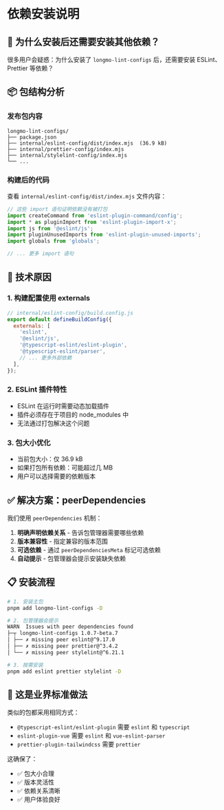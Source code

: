 # 依赖安装说明

## 🤔 为什么安装后还需要安装其他依赖？

很多用户会疑惑：为什么安装了 `longmo-lint-configs` 后，还需要安装 ESLint、Prettier 等依赖？

## 📦 包结构分析

### 发布包内容

```
longmo-lint-configs/
├── package.json
├── internal/eslint-config/dist/index.mjs  (36.9 kB)
├── internal/prettier-config/index.mjs
├── internal/stylelint-config/index.mjs
└── ...
```

### 构建后的代码

查看 `internal/eslint-config/dist/index.mjs` 文件内容：

```javascript
// 这些 import 语句证明依赖没有被打包
import createCommand from 'eslint-plugin-command/config';
import * as pluginImport from 'eslint-plugin-import-x';
import js from '@eslint/js';
import pluginUnusedImports from 'eslint-plugin-unused-imports';
import globals from 'globals';

// ... 更多 import 语句
```

## 🔧 技术原因

### 1. 构建配置使用 externals

```javascript
// internal/eslint-config/build.config.js
export default defineBuildConfig({
  externals: [
    'eslint',
    '@eslint/js',
    '@typescript-eslint/eslint-plugin',
    '@typescript-eslint/parser',
    // ... 更多外部依赖
  ],
});
```

### 2. ESLint 插件特性

- ESLint 在运行时需要动态加载插件
- 插件必须存在于项目的 node_modules 中
- 无法通过打包解决这个问题

### 3. 包大小优化

- 当前包大小：仅 36.9 kB
- 如果打包所有依赖：可能超过几 MB
- 用户可以选择需要的依赖版本

## ✅ 解决方案：peerDependencies

我们使用 `peerDependencies` 机制：

1. **明确声明依赖关系** - 告诉包管理器需要哪些依赖
2. **版本兼容性** - 指定兼容的版本范围
3. **可选依赖** - 通过 `peerDependenciesMeta` 标记可选依赖
4. **自动提示** - 包管理器会提示安装缺失依赖

## 📋 安装流程

```bash
# 1. 安装主包
pnpm add longmo-lint-configs -D

# 2. 包管理器会提示
WARN  Issues with peer dependencies found
├─┬ longmo-lint-configs 1.0.7-beta.7
│ ├── ✗ missing peer eslint@^9.17.0
│ ├── ✗ missing peer prettier@^3.4.2
│ └── ✗ missing peer stylelint@^6.21.1

# 3. 按需安装
pnpm add eslint prettier stylelint -D
```

## 🎯 这是业界标准做法

类似的包都采用相同方式：

- `@typescript-eslint/eslint-plugin` 需要 `eslint` 和 `typescript`
- `eslint-plugin-vue` 需要 `eslint` 和 `vue-eslint-parser`
- `prettier-plugin-tailwindcss` 需要 `prettier`

这确保了：

- ✅ 包大小合理
- ✅ 版本灵活性
- ✅ 依赖关系清晰
- ✅ 用户体验良好
